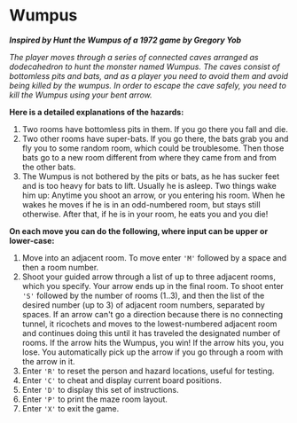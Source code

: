 # Wumpus
_**Inspired by Hunt the Wumpus of a 1972 game by Gregory Yob**_

_The player moves through a series of connected caves arranged as dodecahedron to hunt the monster named Wumpus. 
The caves consist of bottomless pits and bats, and as a player you need to avoid them and avoid being killed by the wumpus. 
In order to escape the cave safely, you need to kill the Wumpus using your bent arrow._

**Here is a detailed explanations of the hazards:**
1. Two rooms have bottomless pits in them.  If you go there you fall and die.
2. Two other rooms have super-bats.  If you go there, the bats grab you and
   fly you to some random room, which could be troublesome.  Then those bats go
   to a new room different from where they came from and from the other bats.
3. The Wumpus is not bothered by the pits or bats, as he has sucker feet and
   is too heavy for bats to lift.  Usually he is asleep.  Two things wake
   him up: Anytime you shoot an arrow, or you entering his room.  When he
   wakes he moves if he is in an odd-numbered room, but stays still otherwise.
   After that, if he is in your room, he eats you and you die!

**On each move you can do the following, where input can be upper or lower-case:**
1. Move into an adjacent room.  To move enter `'M'` followed by a space and
   then a room number.
2. Shoot your guided arrow through a list of up to three adjacent rooms, which
   you specify.  Your arrow ends up in the final room.
   To shoot enter `'S'` followed by the number of rooms (1..3), and then the
   list of the desired number (up to 3) of adjacent room numbers, separated
   by spaces. If an arrow can't go a direction because there is no connecting
   tunnel, it ricochets and moves to the lowest-numbered adjacent room and
   continues doing this until it has traveled the designated number of rooms.
   If the arrow hits the Wumpus, you win! If the arrow hits you, you lose. You
   automatically pick up the arrow if you go through a room with the arrow in
   it.
3. Enter `'R'` to reset the person and hazard locations, useful for testing.
4. Enter `'C'` to cheat and display current board positions.
5. Enter `'D'` to display this set of instructions.
6. Enter `'P'` to print the maze room layout.
7. Enter `'X'` to exit the game.